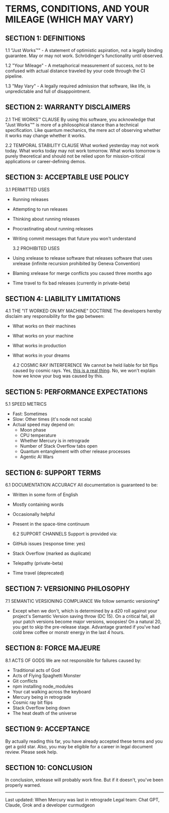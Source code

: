 # TERMS, CONDITIONS, AND YOUR MILEAGE (WHICH MAY VARY)

## SECTION 1: DEFINITIONS

1.1 "Just Works™" - A statement of optimistic aspiration, not a legally binding guarantee. May or may not work. Schrödinger's functionality until observed.

1.2 "Your Mileage" - A metaphorical measurement of success, not to be confused with actual distance traveled by your code through the CI pipeline.

1.3 "May Vary" - A legally required admission that software, like life, is unpredictable and full of disappointment.

## SECTION 2: WARRANTY DISCLAIMERS

2.1 THE WORKS™ CLAUSE
By using this software, you acknowledge that "Just Works™" is more of a philosophical stance than a technical specification. Like quantum mechanics, the mere act of observing whether it works may change whether it works.

2.2 TEMPORAL STABILITY CLAUSE
What worked yesterday may not work today. What works today may not work tomorrow. What works tomorrow is purely theoretical and should not be relied upon for mission-critical applications or career-defining demos.

## SECTION 3: ACCEPTABLE USE POLICY

3.1 PERMITTED USES

- Running releases
- Attempting to run releases
- Thinking about running releases
- Procrastinating about running releases
- Writing commit messages that future you won't understand

  3.2 PROHIBITED USES

- Using xrelease to release software that releases software that uses xrelease (infinite recursion prohibited by Geneva Convention)
- Blaming xrelease for merge conflicts you caused three months ago
- Time travel to fix bad releases (currently in private-beta)

## SECTION 4: LIABILITY LIMITATIONS

4.1 THE "IT WORKED ON MY MACHINE" DOCTRINE
The developers hereby disclaim any responsibility for the gap between:

- What works on their machines
- What works on your machine
- What works in production
- What works in your dreams

  4.2 COSMIC RAY INTERFERENCE
  We cannot be held liable for bit flips caused by cosmic rays. Yes, [this is a real thing](https://www.reddit.com/r/todayilearned/comments/b4qkkp/til_that_cosmic_rays_can_flip_bits_in_a_computers/). No, we won't explain how we know your bug was caused by this.

## SECTION 5: PERFORMANCE EXPECTATIONS

5.1 SPEED METRICS

- Fast: Sometimes
- Slow: Other times (it's node not scala)
- Actual speed may depend on:
  - Moon phase
  - CPU temperature
  - Whether Mercury is in retrograde
  - Number of Stack Overflow tabs open
  - Quantum entanglement with other release processes
  - Agentic AI Wars

## SECTION 6: SUPPORT TERMS

6.1 DOCUMENTATION ACCURACY
All documentation is guaranteed to be:

- Written in some form of English
- Mostly containing words
- Occasionally helpful
- Present in the space-time continuum

  6.2 SUPPORT CHANNELS
  Support is provided via:

- GitHub issues (response time: yes)
- Stack Overflow (marked as duplicate)
- Telepathy (private-beta)
- Time travel (deprecated)

## SECTION 7: VERSIONING PHILOSOPHY

7.1 SEMANTIC VERSIONING COMPLIANCE
We follow semantic versioning\*

- Except when we don't, which is determined by a d20 roll against your project's Semantic Version saving throw (DC 15). On a critical fail, all your patch versions become major versions, woopsies! On a natural 20, you get to skip the pre-release stage. Advantage granted if you've had cold brew coffee or monstr energy in the last 4 hours.

## SECTION 8: FORCE MAJEURE

8.1 ACTS OF GODS
We are not responsible for failures caused by:

- Traditional acts of God
- Acts of Flying Spaghetti Monster
- Git conflicts
- npm installing node_modules
- Your cat walking across the keyboard
- Mercury being in retrograde
- Cosmic ray bit flips
- Stack Overflow being down
- The heat death of the universe

## SECTION 9: ACCEPTANCE

By actually reading this far, you have already accepted these terms and you get a gold star. Also, you may be eligible for a career in legal document review. Please seek help.

## SECTION 10: CONCLUSION

In conclusion, xrelease will probably work fine. But if it doesn't, you've been properly warned.

---

Last updated: When Mercury was last in retrograde
Legal team: Chat GPT, Claude, Grok and a developer curmudgeon
